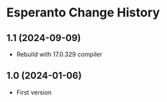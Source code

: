 Esperanto Change History
========================

1.1 (2024-09-09)
----------------
* Rebuild with 17.0.329 compiler

1.0 (2024-01-06)
----------------
* First version
